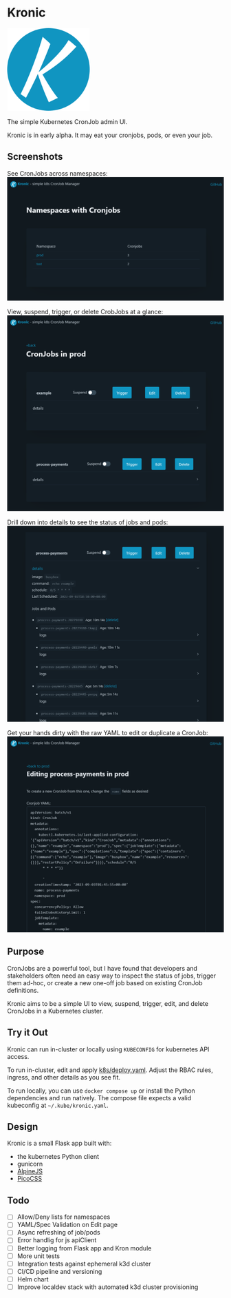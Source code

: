 # Kronic

![Kronic Logo](/static/android-chrome-192x192.png)

The simple Kubernetes CronJob admin UI.

Kronic is in early alpha. It may eat your cronjobs, pods, or even your job.

## Screenshots

See CronJobs across namespaces:
![Homepage](/.github/kronic-home.png)

View, suspend, trigger, or delete CrobJobs at a glance:
![Cronjobs in a Namespace](/.github/kronic-namespace.png)

Drill down into details to see the status of jobs and pods:
![Cronjob Detail view](/.github/kronic-detail.png)

Get your hands dirty with the raw YAML to edit or duplicate a CronJob:
![Cronjob Edit view](/.github/kronic-edit.png)

## Purpose

CronJobs are a powerful tool, but I have found that developers and stakeholders often need an easy way to inspect the status of jobs,
trigger them ad-hoc, or create a new one-off job based on existing CronJob definitions.

Kronic aims to be a simple UI to view, suspend, trigger, edit, and delete CronJobs in a Kubernetes cluster.

## Try it Out

Kronic can run in-cluster or locally using `KUBECONFIG` for kubernetes API access.

To run in-cluster, edit and apply [k8s/deploy.yaml](/k8s/deploy.yaml). Adjust the RBAC rules, ingress, and other details as you see fit.

To run locally, you can use `docker compose up` or install the Python dependencies and run natively. The compose file expects a valid kubeconfig at `~/.kube/kronic.yaml`.

## Design

Kronic is a small Flask app built with:
- the kubernetes Python client
- gunicorn
- [AlpineJS](https://alpinejs.dev/)
- [PicoCSS](https://picocss.com/)


## Todo

- [ ] Allow/Deny lists for namespaces
- [ ] YAML/Spec Validation on Edit page
- [ ] Async refreshing of job/pods
- [ ] Error handlig for js apiClient
- [ ] Better logging from Flask app and Kron module
- [ ] More unit tests
- [ ] Integration tests against ephemeral k3d cluster
- [ ] CI/CD pipeline and versioning
- [ ] Helm chart
- [ ] Improve localdev stack with automated k3d cluster provisioning
